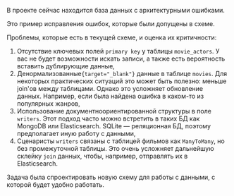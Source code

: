 В проекте сейчас находится база данных с архитектурными ошибками. 

Это пример исправления ошибок, которые были допущены в схеме.

Проблемы, которые есть в текущей схеме, и оценка их критичности:

1. Отсутствие ключевых полей `primary key` у таблицы `movie_actors`. У вас не будет возможности искать записи, а также есть вероятность вставить дублирующие данные,
2. Денормализованные`{target="_blank"}` данные в таблице `movies`. Для некоторых практических ситуаций это может быть полезно: меньше join'ов между таблицами. Однако это усложняет обновление данных. Например, если была найдена ошибка в каком-то из популярных жанров,
3. Использование документноориентированной структуры в поле `writers`. Этот подход часто можно встретить в таких БД как MongoDB или Elasticsearch. SQLite — реляционная БД, поэтому предполагает иную работу с данными,
4. Сценаристы `writers` связаны с таблицей фильмов как `ManyToMany`, но без промежуточной таблицы. Это очень усложняет дальнейшую склейку `join` данных, чтобы, например, отправлять их в Elasticsearch.

Задача была спроектировать новую схему для работы с данными, с которой будет удобно работать.
